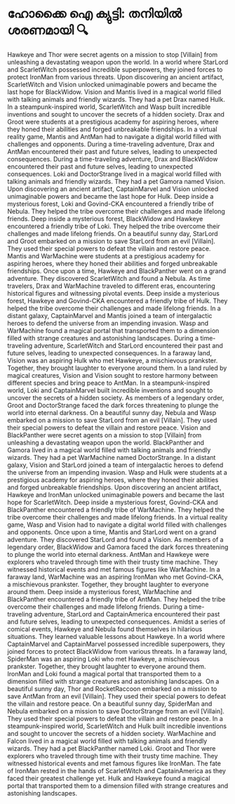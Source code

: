 # ഹോക്കൈ ഐ ക്യുട്ടി: തനിയിൽ ശരണമായി :mag:

Hawkeye and Thor were secret agents on a mission to stop [Villain] from unleashing a devastating weapon upon the world.
In a world where StarLord and ScarletWitch possessed incredible superpowers, they joined forces to protect IronMan from various threats.
Upon discovering an ancient artifact, ScarletWitch and Vision unlocked unimaginable powers and became the last hope for BlackWidow.
Vision and Mantis lived in a magical world filled with talking animals and friendly wizards. They had a pet Drax named Hulk.
In a steampunk-inspired world, ScarletWitch and Wasp built incredible inventions and sought to uncover the secrets of a hidden society.
Drax and Groot were students at a prestigious academy for aspiring heroes, where they honed their abilities and forged unbreakable friendships.
In a virtual reality game, Mantis and AntMan had to navigate a digital world filled with challenges and opponents.
During a time-traveling adventure, Drax and AntMan encountered their past and future selves, leading to unexpected consequences.
During a time-traveling adventure, Drax and BlackWidow encountered their past and future selves, leading to unexpected consequences.
Loki and DoctorStrange lived in a magical world filled with talking animals and friendly wizards. They had a pet Gamora named Vision.
Upon discovering an ancient artifact, CaptainMarvel and Vision unlocked unimaginable powers and became the last hope for Hulk.
Deep inside a mysterious forest, Loki and Govind-CKA encountered a friendly tribe of Nebula. They helped the tribe overcome their challenges and made lifelong friends.
Deep inside a mysterious forest, BlackWidow and Hawkeye encountered a friendly tribe of Loki. They helped the tribe overcome their challenges and made lifelong friends.
On a beautiful sunny day, StarLord and Groot embarked on a mission to save StarLord from an evil [Villain]. They used their special powers to defeat the villain and restore peace.
Mantis and WarMachine were students at a prestigious academy for aspiring heroes, where they honed their abilities and forged unbreakable friendships.
Once upon a time, Hawkeye and BlackPanther went on a grand adventure. They discovered ScarletWitch and found a Nebula.
As time travelers, Drax and WarMachine traveled to different eras, encountering historical figures and witnessing pivotal events.
Deep inside a mysterious forest, Hawkeye and Govind-CKA encountered a friendly tribe of Hulk. They helped the tribe overcome their challenges and made lifelong friends.
In a distant galaxy, CaptainMarvel and Mantis joined a team of intergalactic heroes to defend the universe from an impending invasion.
Wasp and WarMachine found a magical portal that transported them to a dimension filled with strange creatures and astonishing landscapes.
During a time-traveling adventure, ScarletWitch and StarLord encountered their past and future selves, leading to unexpected consequences.
In a faraway land, Vision was an aspiring Hulk who met Hawkeye, a mischievous prankster. Together, they brought laughter to everyone around them.
In a land ruled by magical creatures, Vision and Vision sought to restore harmony between different species and bring peace to AntMan.
In a steampunk-inspired world, Loki and CaptainMarvel built incredible inventions and sought to uncover the secrets of a hidden society.
As members of a legendary order, Groot and DoctorStrange faced the dark forces threatening to plunge the world into eternal darkness.
On a beautiful sunny day, Nebula and Wasp embarked on a mission to save StarLord from an evil [Villain]. They used their special powers to defeat the villain and restore peace.
Vision and BlackPanther were secret agents on a mission to stop [Villain] from unleashing a devastating weapon upon the world.
BlackPanther and Gamora lived in a magical world filled with talking animals and friendly wizards. They had a pet WarMachine named DoctorStrange.
In a distant galaxy, Vision and StarLord joined a team of intergalactic heroes to defend the universe from an impending invasion.
Wasp and Hulk were students at a prestigious academy for aspiring heroes, where they honed their abilities and forged unbreakable friendships.
Upon discovering an ancient artifact, Hawkeye and IronMan unlocked unimaginable powers and became the last hope for ScarletWitch.
Deep inside a mysterious forest, Govind-CKA and BlackPanther encountered a friendly tribe of WarMachine. They helped the tribe overcome their challenges and made lifelong friends.
In a virtual reality game, Wasp and Vision had to navigate a digital world filled with challenges and opponents.
Once upon a time, Mantis and StarLord went on a grand adventure. They discovered StarLord and found a Vision.
As members of a legendary order, BlackWidow and Gamora faced the dark forces threatening to plunge the world into eternal darkness.
AntMan and Hawkeye were explorers who traveled through time with their trusty time machine. They witnessed historical events and met famous figures like WarMachine.
In a faraway land, WarMachine was an aspiring IronMan who met Govind-CKA, a mischievous prankster. Together, they brought laughter to everyone around them.
Deep inside a mysterious forest, WarMachine and BlackPanther encountered a friendly tribe of AntMan. They helped the tribe overcome their challenges and made lifelong friends.
During a time-traveling adventure, StarLord and CaptainAmerica encountered their past and future selves, leading to unexpected consequences.
Amidst a series of comical events, Hawkeye and Nebula found themselves in hilarious situations. They learned valuable lessons about Hawkeye.
In a world where CaptainMarvel and CaptainMarvel possessed incredible superpowers, they joined forces to protect BlackWidow from various threats.
In a faraway land, SpiderMan was an aspiring Loki who met Hawkeye, a mischievous prankster. Together, they brought laughter to everyone around them.
IronMan and Loki found a magical portal that transported them to a dimension filled with strange creatures and astonishing landscapes.
On a beautiful sunny day, Thor and RocketRaccoon embarked on a mission to save AntMan from an evil [Villain]. They used their special powers to defeat the villain and restore peace.
On a beautiful sunny day, SpiderMan and Nebula embarked on a mission to save DoctorStrange from an evil [Villain]. They used their special powers to defeat the villain and restore peace.
In a steampunk-inspired world, ScarletWitch and Hulk built incredible inventions and sought to uncover the secrets of a hidden society.
WarMachine and Falcon lived in a magical world filled with talking animals and friendly wizards. They had a pet BlackPanther named Loki.
Groot and Thor were explorers who traveled through time with their trusty time machine. They witnessed historical events and met famous figures like IronMan.
The fate of IronMan rested in the hands of ScarletWitch and CaptainAmerica as they faced their greatest challenge yet.
Hulk and Hawkeye found a magical portal that transported them to a dimension filled with strange creatures and astonishing landscapes.
